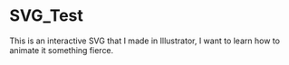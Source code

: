 SVG_Test
========

This is an interactive SVG that I made in Illustrator, I want to learn how to animate it something fierce.
